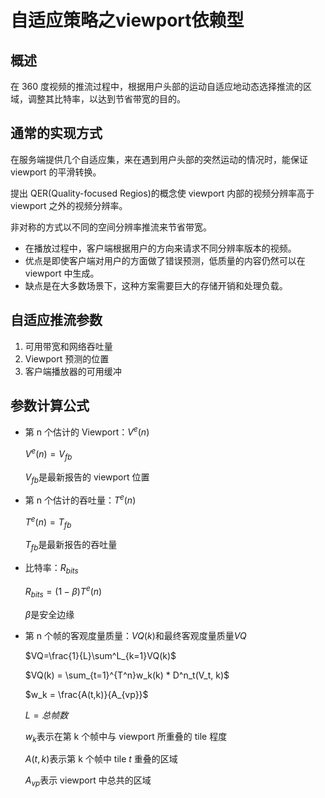 # 自适应策略之viewport依赖型


## 概述

在 360 度视频的推流过程中，根据用户头部的运动自适应地动态选择推流的区域，调整其比特率，以达到节省带宽的目的。

## 通常的实现方式

在服务端提供几个自适应集，来在遇到用户头部的突然运动的情况时，能保证 viewport 的平滑转换。

提出 QER(Quality-focused Regios)的概念使 viewport 内部的视频分辨率高于 viewport 之外的视频分辨率。

非对称的方式以不同的空间分辨率推流来节省带宽。

+ 在播放过程中，客户端根据用户的方向来请求不同分辨率版本的视频。
+ 优点是即使客户端对用户的方面做了错误预测，低质量的内容仍然可以在 viewport 中生成。
+ 缺点是在大多数场景下，这种方案需要巨大的存储开销和处理负载。

## 自适应推流参数

1. 可用带宽和网络吞吐量
2. Viewport 预测的位置
3. 客户端播放器的可用缓冲

## 参数计算公式

+ 第 n 个估计的 Viewport：$V^e(n)$

  $V^e(n) = V_{fb}$

  $V_{fb}$是最新报告的 viewport 位置

+ 第 n 个估计的吞吐量：$T^e(n)$

  $T^e(n) = T_{fb}$

  $T_{fb}$是最新报告的吞吐量

+ 比特率：$R_{bits}$

  $R_{bits} = (1-\beta)T^e(n)$

  $\beta$是安全边缘

+ 第 n 个帧的客观度量质量：$VQ(k)$和最终客观度量质量$VQ$

  $VQ=\frac{1}{L}\sum^L_{k=1}VQ(k)$

  $VQ(k) = \sum_{t=1}^{T^n}w_k(k) * D^n_t(V_t, k)$

  $w_k = \frac{A(t,k)}{A_{vp}}$

  $L=总帧数$

  $w_k$表示在第 k 个帧中与 viewport 所重叠的 tile 程度

  $A(t,k)$表示第 k 个帧中 tile $t$ 重叠的区域

  $A_{vp}$表示 viewport 中总共的区域

